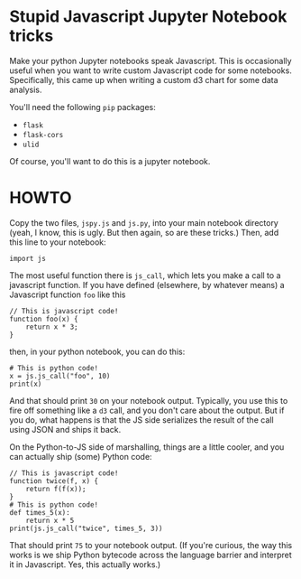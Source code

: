 # Stupid Javascript Jupyter Notebook tricks

Make your python Jupyter notebooks speak Javascript. This is
occasionally useful when you want to write custom Javascript code for
some notebooks. Specifically, this came up when writing a custom d3
chart for some data analysis.

You'll need the following `pip` packages:

* `flask`
* `flask-cors`
* `ulid`

Of course, you'll want to do this is a jupyter notebook.

# HOWTO

Copy the two files, `jspy.js` and `js.py`, into your main notebook
directory (yeah, I know, this is ugly. But then again, so are these
tricks.) Then, add this line to your notebook:

    import js
	
The most useful function there is `js_call`, which lets you make a
call to a javascript function. If you have defined (elsewhere, by
whatever means) a Javascript function `foo` like this

    // This is javascript code!
	function foo(x) {
	    return x * 3;
	}

then, in your python notebook, you can do this:

    # This is python code!
    x = js.js_call("foo", 10)
	print(x)

And that should print `30` on your notebook output. Typically, you
use this to fire off something like a `d3` call, and you don't care
about the output. But if you do, what happens is that the JS side
serializes the result of the call using JSON and ships it back.

On the Python-to-JS side of marshalling, things are a little cooler,
and you can actually ship (some) Python code:

	// This is javascript code!
	function twice(f, x) {
	    return f(f(x));
	}
    # This is python code!
	def times_5(x):
	    return x * 5
	print(js.js_call("twice", times_5, 3))
	
That should print `75` to your notebook output. (If you're curious,
the way this works is we ship Python bytecode across the language
barrier and interpret it in Javascript. Yes, this actually works.)




